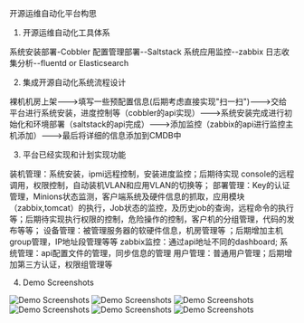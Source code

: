 ﻿开源运维自动化平台构思

1. 开源运维自动化工具体系

系统安装部署-Cobbler
配置管理部署--Saltstack
系统应用监控--zabbix
日志收集分析--fluentd or Elasticsearch
 
2. 集成开源自动化系统流程设计

  裸机机房上架--->填写一些预配置信息(后期考虑直接实现"扫一扫")--->交给平台进行系统安装，进度控制等（cobbler的api实现）--->系统安装完成进行初始化和环境部署（saltstack的api完成）--->添加监控（zabbix的api进行监控主机添加）--->最后将详细的信息添加到CMDB中
 
3. 平台已经实现和计划实现功能

装机管理：系统安装，ipmi远程控制，安装进度监控；后期待实现 console的远程调用，权限控制，自动装机VLAN和应用VLAN的切换等；
部署管理：Key的认证管理，Minions状态监测，客户端系统及硬件信息的抓取，应用模块（zabbix,tomcat）的执行，Job状态的监控，及历史job的查询，远程命令的执行等；后期待实现执行权限的控制，危险操作的控制，客户机的分组管理，代码的发布等等；
设备管理：被管理服务器的软硬件信息，机房管理等 ；后期增加主机group管理，IP地址段管理等等
zabbix监控：通过api地址不同的dashboard;
系统管理：api配置文件的管理，同步信息的管理
用户管理：普通用户管理；后期增加第三方认证，权限组管理等

4. Demo Screenshots


![Demo Screenshots](https://github.com/Elivis/opsa-master/blob/master/demo/menu.jpg)
![Demo Screenshots](https://github.com/Elivis/opsa-master/blob/master/demo/install_form.jpg)
![Demo Screenshots](https://github.com/Elivis/opsa-master/blob/master/demo/install_status.jpg)
![Demo Screenshots](https://github.com/Elivis/opsa-master/blob/master/demo/salt_key.jpg)
![Demo Screenshots](https://github.com/Elivis/opsa-master/blob/master/demo/salt_job.jpg)
![Demo Screenshots](https://github.com/Elivis/opsa-master/blob/master/demo/salt_minion.jpg)






